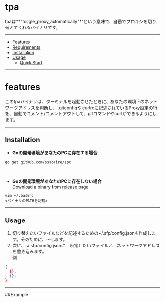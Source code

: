 # tpa

tpaは**"toggle_proxy_automatically"**という意味で、自動でプロキシを切り替えてくれるバイナリです。

---
* [Features](#features)
* [Requirements](#requirements)
* [Installation](#installation)
* [Usage](#usage)
    * [Quick Start](#quick-start)

---

# features
このtpaバイナリは、ターミナルを起動させたときに、あなたの環境下のネットワークアドレスを判断し、
.gitconfigや.curlrcに記述されているProxy設定の行を、自動でコメント/コメントアウトして、gitコマンドやcurlができるようにします。  

---

## Installation
* **Goの開発環境があなたのPCに存在する場合**
```
go get github.com/ssabcire/spc
```
<br>

* **Goの開発環境があなたのPCに存在しない場合**  
Download a binary from [release page](https://github.com/ssabcire/spc/releases)
```
vim ~/.bashrc
<バイナリのPATHを記載>
```


---

## Usage
1. 切り替えたいファイルなどを記述するための~/.sfp/config.jsonを作成します。そのために、〜します。  
2. 次に、~/.sfp/config.jsonに、設定したいファイルと、ネットワークアドレスを書き込みます。  
例
```json
{
  {},
  {},
}
```

---

##Example
